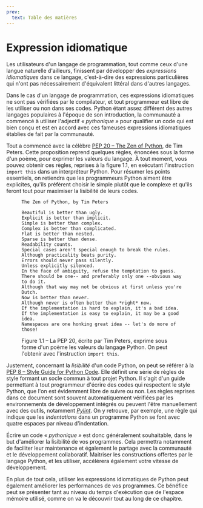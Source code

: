 ```yaml
---
prev:
  text: Table des matières
---
```


# Expression idiomatique

Les utilisateurs d'un langage de programmation, tout comme ceux d'une langue naturelle d'ailleurs, finissent par développer des *expressions idiomatiques* dans ce langage, c'est-à-dire des expressions particulières qui n'ont pas nécessairement d'équivalent littéral dans d'autres langages.

Dans le cas d'un langage de programmation, ces expressions idiomatiques ne sont pas vérifiées par le compilateur, et tout programmeur est libre de les utiliser ou non dans ses codes. Python étant assez différent des autres langages populaires à l'époque de son introduction, la communauté a commencé à utiliser l'adjectif *&laquo;&nbsp;pythonique&nbsp;&raquo;* pour qualifier un code qui est bien conçu et est en accord avec ces fameuses expressions idiomatiques établies de fait par la communauté.

Tout a commencé avec la célèbre [PEP 20 – The Zen of Python](https://www.python.org/dev/peps/pep-0020), de Tim Peters. Cette proposition reprend quelques règles, énoncées sous la forme d'un poème, pour exprimer les valeurs du langage. À tout moment, vous pouvez obtenir ces règles, reprises à la figure&nbsp;1.1, en exécutant l'instruction `import this` dans un interpréteur Python. Pour résumer les points essentiels, on retiendra que les programmeurs Python aiment être explicites, qu'ils préfèrent choisir le simple plutôt que le complexe et qu'ils feront tout pour maximiser la lisibilité de leurs codes.

<figure>

```
The Zen of Python, by Tim Peters

Beautiful is better than ugly.
Explicit is better than implicit.
Simple is better than complex.
Complex is better than complicated.
Flat is better than nested.
Sparse is better than dense.
Readability counts.
Special cases aren't special enough to break the rules.
Although practicality beats purity.
Errors should never pass silently.
Unless explicitly silenced.
In the face of ambiguity, refuse the temptation to guess.
There should be one-- and preferably only one --obvious way to do it.
Although that way may not be obvious at first unless you're Dutch.
Now is better than never.
Although never is often better than *right* now.
If the implementation is hard to explain, it's a bad idea.
If the implementation is easy to explain, it may be a good idea.
Namespaces are one honking great idea -- let's do more of those!
```
  <figcaption>Figure 1.1&nbsp;–&nbsp;La PEP 20, écrite par Tim Peters, exprime sous forme d'un poème les valeurs du langage Python. On peut l'obtenir avec l'instruction <code>import this</code>.</figcaption>
</figure>

Justement, concernant la *lisibilité* d'un code Python, on peut se référer à la [PEP 8 – Style Guide for Python Code](https://www.python.org/dev/peps/pep-0008). Elle définit une série de règles de style formant un socle commun à tout projet Python. Il s'agit d'un guide permettant à tout programmeur d'écrire des codes qui respectent le style Python, que l'on est évidemment libre de suivre ou non. Les règles reprises dans ce document sont souvent automatiquement vérifiées par les environnements de développement intégrés ou peuvent l'être manuellement avec des outils, notamment [*Pylint*](https://www.pylint.org). On y retrouve, par exemple, une règle qui indique que les *indentations* dans un programme Python se font avec quatre espaces par niveau d'indentation.

Écrire un code <i>&laquo;&nbsp;pythonique&nbsp;&raquo;</i> est donc généralement souhaitable, dans le but d'améliorer la lisibilité de vos programmes. Cela permettra notamment de faciliter leur maintenance et également le partage avec la communauté et le développement collaboratif. Maitriser les constructions offertes par le langage Python, et les utiliser, accélérera également votre vitesse de développement.

En plus de tout cela, utiliser les expressions idiomatiques de Python peut également améliorer les performances de vos programmes. Ce bénéfice peut se présenter tant au niveau du temps d'exécution que de l'espace mémoire utilisé, comme on va le découvrir tout au long de ce chapitre.

